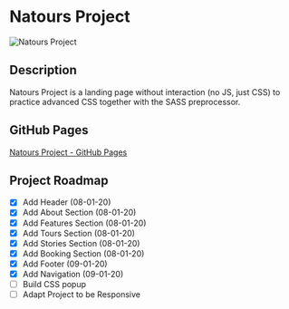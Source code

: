 # Natours Project

![Natours Project](https://i.gyazo.com/123e0af5b232bdadc64b54f5a017f0de.jpg)

## Description

Natours Project is a landing page without interaction (no JS, just CSS) to practice advanced CSS together with the SASS preprocessor.

## GitHub Pages

[Natours Project - GitHub Pages](https://neletdev.github.io/natours-project/)

## Project Roadmap

- [x] Add Header (08-01-20)
- [x] Add About Section (08-01-20)
- [x] Add Features Section (08-01-20)
- [x] Add Tours Section (08-01-20)
- [x] Add Stories Section (08-01-20)
- [x] Add Booking Section (08-01-20)
- [x] Add Footer (09-01-20)
- [x] Add Navigation (09-01-20)
- [ ] Build CSS popup
- [ ] Adapt Project to be Responsive
